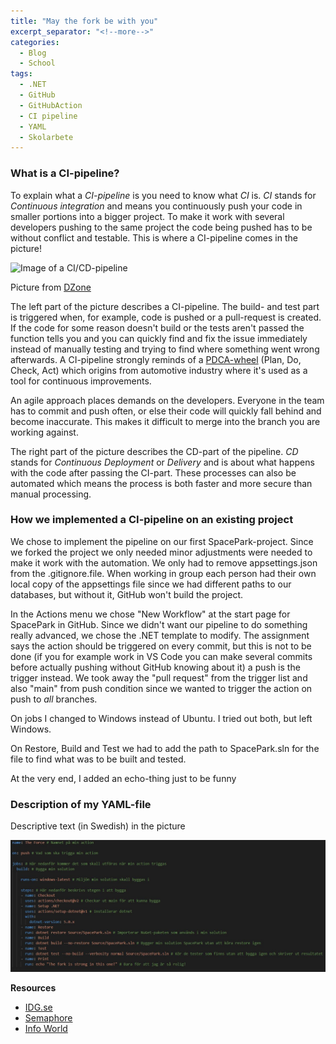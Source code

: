 ```yaml
---
title: "May the fork be with you"
excerpt_separator: "<!--more-->"
categories:
  - Blog
  - School
tags:
  - .NET
  - GitHub
  - GitHubAction
  - CI pipeline
  - YAML
  - Skolarbete
---
```

### What is a CI-pipeline?

To explain what a *CI-pipeline* is you need to know what *CI* is. 
*CI* stands for *Continuous integration* and means you continuously push your code in smaller portions into a bigger project. 
To make it work with several developers pushing to the same project the code being pushed has to be without conflict and testable. 
This is where a CI-pipeline comes in the picture!

![Image of a CI/CD-pipeline](https://www.edureka.co/blog/content/ver.1531719070/uploads/2018/07/What-is-Devops-CI-CD-Pipeline-Edureka.png)

Picture from [DZone](https://dzone.com/articles/learn-how-to-setup-a-cicd-pipeline-from-scratch)

The left part of the picture describes a CI-pipeline. The build- and test part is triggered when, for example, code is pushed or a pull-request is created. If the code for some reason doesn't build or the tests aren't passed the function tells you and you can quickly find and fix the issue immediately instead of manually testing and trying to find where something went wrong afterwards. A CI-pipeline strongly reminds of a [PDCA-wheel](https://en.wikipedia.org/wiki/PDCA) (Plan, Do, Check, Act) which origins from automotive industry where it's used as a tool for continuous improvements. 

An agile approach places demands on the developers. Everyone in the team has to commit and push often, or else their code will quickly fall behind and become inaccurate. This makes it difficult to merge into the branch you are working against.  

The right part of the picture describes the CD-part of the pipeline. *CD* stands for *Continuous Deployment* or *Delivery* and is about what happens with the code after passing the CI-part. These processes can also be automated which means the process is both faster and more secure than manual processing. 

### How we implemented a CI-pipeline on an existing project

We chose to implement the pipeline on our first SpacePark-project. 
Since we forked the project we only needed minor adjustments were needed to make it work with the automation.  We only had to remove appsettings.json from the .gitignore.file. When working in group each person had their own local copy of the appsettings file since we had different paths to our databases, but without it, GitHub won't build the project.  

In the Actions menu we chose "New Workflow" at the start page for SpacePark in GitHub. Since we didn't want our pipeline to do something really advanced, we chose the .NET template to modify. 
The assignment says the action should be triggered on every commit, but this is not to be done (if you for example work in VS Code you can make several commits before actually pushing without GitHub knowing about it) a push is the trigger instead. We took away the "pull request" from the trigger list and also "main" from push condition since we wanted to trigger the action on push to *all* branches. 

On jobs I changed to Windows instead of Ubuntu. I tried out both, but left Windows. 

On Restore, Build and Test we had to add the path to SpacePark.sln for the file to find what was to be built and tested. 

At the very end, I added an echo-thing just to be funny

### Description of my YAML-file

Descriptive text (in Swedish) in the picture

![My YAML-file](https://raw.githubusercontent.com/Baverstrand/Baverstrand.github.io/master/img/yamlexplained.JPG)


__Resources__
- [IDG.se](https://cio.idg.se/2.1782/1.730602/ci-cd-standiga-flodet)
- [Semaphore](https://semaphoreci.com/continuous-integration)
- [Info World](https://www.infoworld.com/article/3271126/what-is-cicd-continuous-integration-and-continuous-delivery-explained.html)
